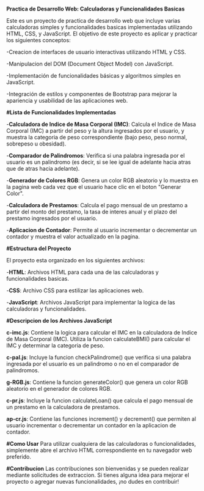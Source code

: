 **Practica de Desarrollo Web: Calculadoras y Funcionalidades Basicas**

Este es un proyecto de practica de desarrollo web que incluye varias calculadoras simples y funcionalidades basicas implementadas utilizando HTML, CSS, y JavaScript. El objetivo de este proyecto es aplicar y practicar los siguientes conceptos:

-Creacion de interfaces de usuario interactivas utilizando HTML y CSS.

-Manipulacion del DOM (Document Object Model) con JavaScript.

-Implementación de funcionalidades básicas y algoritmos simples en JavaScript.

-Integración de estilos y componentes de Bootstrap para mejorar la apariencia y usabilidad de las aplicaciones web.

**#Lista de Funcionalidades Implementadas**

-**Calculadora de Indice de Masa Corporal (IMC)**: Calcula el Indice de Masa Corporal (IMC) a partir del peso y la altura ingresados por el usuario, y muestra la categoria de peso correspondiente (bajo peso, peso normal, sobrepeso u obesidad).

-**Comparador de Palindromos**: Verifica si una palabra ingresada por el usuario es un palindromo (es decir, si se lee igual de adelante hacia atras que de atras hacia adelante).

-**Generador de Colores RGB**: Genera un color RGB aleatorio y lo muestra en la pagina web cada vez que el usuario hace clic en el boton "Generar Color".

-**Calculadora de Prestamos**: Calcula el pago mensual de un prestamo a partir del monto del prestamo, la tasa de interes anual y el plazo del prestamo ingresados por el usuario.

-**Aplicacion de Contador**: Permite al usuario incrementar o decrementar un contador y muestra el valor actualizado en la pagina.

**#Estructura del Proyecto**

El proyecto esta organizado en los siguientes archivos:

-**HTML**: Archivos HTML para cada una de las calculadoras y funcionalidades basicas.

-**CSS**: Archivo CSS para estilizar las aplicaciones web.

-**JavaScript**: Archivos JavaScript para implementar la logica de las calculadoras y funcionalidades.

**#Descripcion de los Archivos JavaScript**

**c-imc.js**: Contiene la logica para calcular el IMC en la calculadora de Indice de Masa Corporal (IMC). Utiliza la funcion calculateBMI() para calcular el IMC y determinar la categoria de peso.

**c-pal.js**: Incluye la funcion checkPalindrome() que verifica si una palabra ingresada por el usuario es un palindromo o no en el comparador de palindromos.

**g-RGB.js**: Contiene la funcion generateColor() que genera un color RGB aleatorio en el generador de colores RGB.

**c-pr.js**: Incluye la funcion calculateLoan() que calcula el pago mensual de un prestamo en la calculadora de prestamos.

**ap-cr.js**: Contiene las funciones increment() y decrement() que permiten al usuario incrementar o decrementar un contador en la aplicacion de contador.

**#Como Usar**
Para utilizar cualquiera de las calculadoras o funcionalidades, simplemente abre el archivo HTML correspondiente en tu navegador web preferido.

**#Contribucion**
Las contribuciones son bienvenidas y se pueden realizar mediante solicitudes de extraccion. Si tienes alguna idea para mejorar el proyecto o agregar nuevas funcionalidades, ¡no dudes en contribuir!
